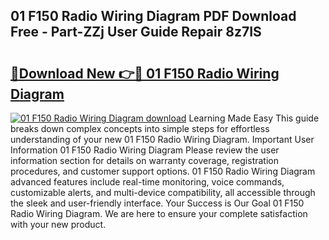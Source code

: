 ## 01 F150 Radio Wiring Diagram PDF Download Free - Part-ZZj User Guide Repair 8z7IS

# <h2><a href="http://dfodd05.blite.top/?on=01+F150+Radio+Wiring+Diagram">🔗Download New 👉🔴 01 F150 Radio Wiring Diagram</a></h2>

[![01 F150 Radio Wiring Diagram download](https://i.imgur.com/lujVjoI.png)](http://dfodd05.blite.top/?on=01+F150+Radio+Wiring+Diagram)
Learning Made Easy This guide breaks down complex concepts into simple steps for effortless understanding of your new 01 F150 Radio Wiring Diagram. Important User Information 01 F150 Radio Wiring Diagram Please review the user information section for details on warranty coverage, registration procedures, and customer support options. 01 F150 Radio Wiring Diagram advanced features include real-time monitoring, voice commands, customizable alerts, and multi-device compatibility, all accessible through the sleek and user-friendly interface. Your Success is Our Goal 01 F150 Radio Wiring Diagram. We are here to ensure your complete satisfaction with your new product.
